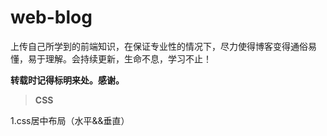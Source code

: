 # web-blog

上传自己所学到的前端知识，在保证专业性的情况下，尽力使得博客变得通俗易懂，易于理解。会持续更新，生命不息，学习不止！

**转载时记得标明来处。感谢。**

> **CSS**

1.css居中布局（水平&&垂直）

